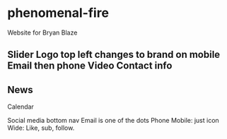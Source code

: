 # phenomenal-fire

Website for Bryan Blaze

Slider 
	Logo top left changes to brand on mobile
		Email then phone
	Video
Contact info
-
News
-
Calendar


Social media bottom nav
	Email is one of the dots
	Phone
	Mobile: just icon
	Wide: Like, sub, follow.